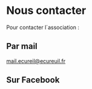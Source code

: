 # Nous contacter

Pour contacter l´association :

## Par mail

mail.ecureil@ecureuil.fr

## Sur Facebook

